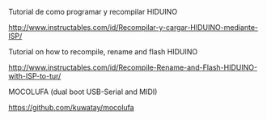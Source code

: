 Tutorial de como programar y recompilar HIDUINO

http://www.instructables.com/id/Recompilar-y-cargar-HIDUINO-mediante-ISP/

Tutorial on how to recompile, rename and flash HIDUINO

http://www.instructables.com/id/Recompile-Rename-and-Flash-HIDUINO-with-ISP-to-tur/

MOCOLUFA (dual boot USB-Serial and MIDI)

https://github.com/kuwatay/mocolufa
